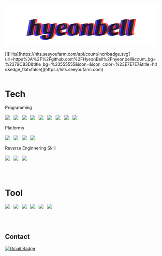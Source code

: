 <p align="center">
<img src="https://github.com/HyeonBell/hyeonbell/blob/main/hyeonbell.svg">
</p>
[![Hits](https://hits.seeyoufarm.com/api/count/incr/badge.svg?url=https%3A%2F%2Fgithub.com%2FHyeonBell%2Fhyeonbell&count_bg=%2379C83D&title_bg=%23555555&icon=&icon_color=%23E7E7E7&title=hits&edge_flat=false)](https://hits.seeyoufarm.com)
<br></br>

# Tech 
Programming <br></br>
<img src="https://img.shields.io/badge/Python-3766AB?style=flat-square&logo=Python&logoColor=white"/> &nbsp; <img src="https://img.shields.io/badge/Django-092E20?style=flat-square&logo=Django&logoColor=white"/> &nbsp; <img src="https://img.shields.io/badge/C-A8B9CC?style=flat-square&logo=C&logoColor=white"/> &nbsp; <img src="https://img.shields.io/badge/C%2B%2B-00599C?style=flat-square&logo=C++&logoColor=white"/> &nbsp; <img src="https://img.shields.io/badge/Javscript-F7DF1E?style=flat-square&logo=JavaScript&logoColor=white"/> &nbsp; <img src="https://img.shields.io/badge/GNU%20Bash-4EAA25?style=flat-square&logo=Gnu%20Bash&logoColor=white"/> &nbsp; <img src="https://img.shields.io/badge/Java-007396?style=flat-square&logo=Java&logoColor=white"/> &nbsp; <img src="https://img.shields.io/badge/MySQL-4479A1?style=flat-square&logo=MySQL&logoColor=white"/> &nbsp; <img src="https://img.shields.io/badge/PowerShell-5391FE?style=flat-square&logo=PowerShell&logoColor=white"/> &nbsp; 

Platforms <br></br>
<img src="https://img.shields.io/badge/Kali%20Linux-557C94?style=flat-square&logo=Kali%20Linux&logoColor=white"/> &nbsp; <img src="https://img.shields.io/badge/Ubuntu-E95420?style=flat-square&logo=Ubuntu&logoColor=white"/> &nbsp; <img src="https://img.shields.io/badge/Windows-0078D6?style=flat-square&logo=Windows&logoColor=white"/> &nbsp; <img src="https://img.shields.io/badge/Docker-2496ED?style=flat-square&logo=Docker&logoColor=white"/> &nbsp;

Reverse Enginnering Skill <br></br>
<img src="https://img.shields.io/badge/Android-3DDc84?style=flat-square&logo=Android&logoColor=black"/> &nbsp; <img src="https://img.shields.io/badge/Java-007396?style=flat-square&logo=Java&logoColor=white"/> &nbsp; <img src="https://img.shields.io/badge/Windows-0078D6?style=flat-square&logo=Windows&logoColor=white"/>

<br></br>

# Tool
<img src="https://img.shields.io/badge/Git-F05032?style=flat-square&logo=Git&logoColor=white"/> &nbsp; <img src="https://img.shields.io/badge/PyCharm-000000?style=flat-square&logo=PyCharm&logoColor=white"/> &nbsp; <img src="https://img.shields.io/badge/Vim-019733?style=flat-square&logo=Vim&logoColor=white"/> &nbsp; <img src="https://img.shields.io/badge/Atom-66595C?style=flat-square&logo=Atom&logoColor=white"/> &nbsp; <img src="https://img.shields.io/badge/Windows%20Terminal-4D4D4D?style=flat-square&logo=Windows%20Terminal&logoColor=white"/> &nbsp; <img src="https://img.shields.io/badge/VirtualBox-183A61?style=flat-square&logo=VirtualBox&logoColor=white"/> 

<br></br>
## Contact
 [![Gmail Badge](https://img.shields.io/badge/Gmail-d14836?style=flat-square&logo=Gmail&logoColor=white&link=mailto:hyeonbells@gmail.com)](mailto:hyeonbells@gmail.com)


<br></br>
